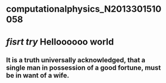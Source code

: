 # computationalphysics_N2013301510058
# *fisrt try* Helloooooo world
## It is a **truth** universally acknowledged, that a single man in possession of a good fortune, must be in want of a wife. 
